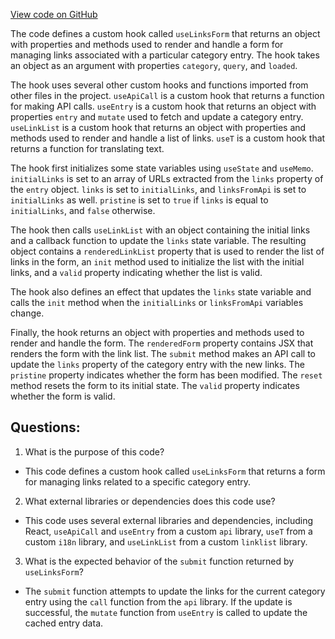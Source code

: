 [View code on GitHub](https://github.com/technologiestiftung/kulturdaten-frontend/blob/master/components/pages/helpers/form/Links.tsx)

The code defines a custom hook called `useLinksForm` that returns an object with properties and methods used to render and handle a form for managing links associated with a particular category entry. The hook takes an object as an argument with properties `category`, `query`, and `loaded`. 

The hook uses several other custom hooks and functions imported from other files in the project. `useApiCall` is a custom hook that returns a function for making API calls. `useEntry` is a custom hook that returns an object with properties `entry` and `mutate` used to fetch and update a category entry. `useLinkList` is a custom hook that returns an object with properties and methods used to render and handle a list of links. `useT` is a custom hook that returns a function for translating text.

The hook first initializes some state variables using `useState` and `useMemo`. `initialLinks` is set to an array of URLs extracted from the `links` property of the `entry` object. `links` is set to `initialLinks`, and `linksFromApi` is set to `initialLinks` as well. `pristine` is set to `true` if `links` is equal to `initialLinks`, and `false` otherwise.

The hook then calls `useLinkList` with an object containing the initial links and a callback function to update the `links` state variable. The resulting object contains a `renderedLinkList` property that is used to render the list of links in the form, an `init` method used to initialize the list with the initial links, and a `valid` property indicating whether the list is valid.

The hook also defines an effect that updates the `links` state variable and calls the `init` method when the `initialLinks` or `linksFromApi` variables change.

Finally, the hook returns an object with properties and methods used to render and handle the form. The `renderedForm` property contains JSX that renders the form with the link list. The `submit` method makes an API call to update the `links` property of the category entry with the new links. The `pristine` property indicates whether the form has been modified. The `reset` method resets the form to its initial state. The `valid` property indicates whether the form is valid.
## Questions: 
 1. What is the purpose of this code?
- This code defines a custom hook called `useLinksForm` that returns a form for managing links related to a specific category entry.

2. What external libraries or dependencies does this code use?
- This code uses several external libraries and dependencies, including React, `useApiCall` and `useEntry` from a custom `api` library, `useT` from a custom `i18n` library, and `useLinkList` from a custom `linklist` library.

3. What is the expected behavior of the `submit` function returned by `useLinksForm`?
- The `submit` function attempts to update the links for the current category entry using the `call` function from the `api` library. If the update is successful, the `mutate` function from `useEntry` is called to update the cached entry data.